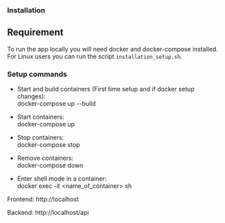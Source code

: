### Installation ###

## Requirement ##

To run the app locally you will need docker and docker-compose installed. For Linux users you can run the script
`installation_setup.sh`.

### Setup commands ###

* Start and build containers (First time setup and if docker setup changes):  
docker-compose up --build

* Start containers:  
docker-compose up

* Stop containers:  
docker-compose stop

* Remove containers:  
docker-compose down

* Enter shell mode in a container:  
docker exec -it <name_of_container> sh

Frontend:
http://localhost

Backend:
http://localhost/api
